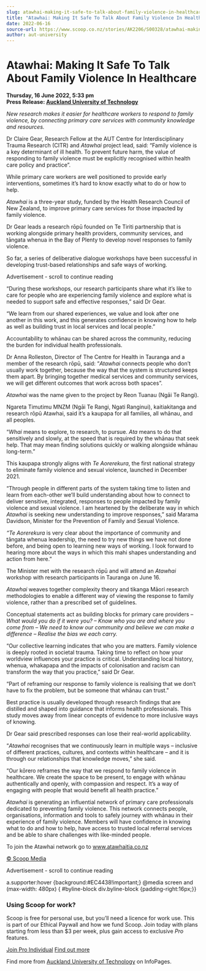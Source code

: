 ```yaml
---
slug: atawhai-making-it-safe-to-talk-about-family-violence-in-healthcare
title: "Atawhai: Making It Safe To Talk About Family Violence In Healthcare"
date: 2022-06-16
source-url: https://www.scoop.co.nz/stories/AK2206/S00328/atawhai-making-it-safe-to-talk-about-family-violence-in-healthcare.htm
author: aut-university
---
```

Atawhai: Making It Safe To Talk About Family Violence In Healthcare
===================================================================

**Thursday, 16 June 2022, 5:33 pm**  
**Press Release: [Auckland University of Technology](https://info.scoop.co.nz/Auckland_University_of_Technology)**

_New research makes it easier for healthcare workers to respond to family violence, by connecting primary care services with community knowledge and resources._

Dr Claire Gear, Research Fellow at the AUT Centre for Interdisciplinary Trauma Research (CITR) and _Atawhai_ project lead, said: “Family violence is a key determinant of ill health. To prevent future harm, the value of responding to family violence must be explicitly recognised within health care policy and practice”.

While primary care workers are well positioned to provide early interventions, sometimes it’s hard to know exactly what to do or how to help.

_Atawhai_ is a three-year study, funded by the Health Research Council of New Zealand, to improve primary care services for those impacted by family violence.

Dr Gear leads a research rōpū founded on Te Tiriti partnership that is working alongside primary health providers, community services, and tāngata whenua in the Bay of Plenty to develop novel responses to family violence.

So far, a series of deliberative dialogue workshops have been successful in developing trust-based relationships and safe ways of working.

Advertisement - scroll to continue reading





“During these workshops, our research participants share what it’s like to care for people who are experiencing family violence and explore what is needed to support safe and effective responses,” said Dr Gear.

“We learn from our shared experiences, we value and look after one another in this work, and this generates confidence in knowing how to help as well as building trust in local services and local people.”

Accountability to whānau can be shared across the community, reducing the burden for individual health professionals.

Dr Anna Rolleston, Director of The Centre for Health in Tauranga and a member of the research rōpū, said: “_Atawhai_ connects people who don’t usually work together, because the way that the system is structured keeps them apart. By bringing together medical services and community services, we will get different outcomes that work across both spaces”.

_Atawhai_ was the name given to the project by Reon Tuanau (Ngāi Te Rangi).

Ngareta Timutimu MNZM (Ngāi Te Rangi, Ngati Ranginui), kaitiakitanga and research rōpū Atawhai, said it’s a kaupapa for all families, all whānau, and all peoples.

“_Whai_ means to explore, to research, to pursue. _Ata_ means to do that sensitively and slowly, at the speed that is required by the whānau that seek help. That may mean finding solutions quickly or walking alongside whānau long-term.”

This kaupapa strongly aligns with _Te Aorerekura_, the first national strategy to eliminate family violence and sexual violence, launched in December 2021.

“Through people in different parts of the system taking time to listen and learn from each-other we’ll build understanding about how to connect to deliver sensitive, integrated, responses to people impacted by family violence and sexual violence. I am heartened by the deliberate way in which _Atawhai_ is seeking new understanding to improve responses,” said Marama Davidson, Minister for the Prevention of Family and Sexual Violence.

_“Te Aorerekura_ is very clear about the importance of community and tāngata whenua leadership, the need to try new things we have not done before, and being open to learning new ways of working. I look forward to hearing more about the ways in which this mahi shapes understanding and action from here.”

The Minister met with the research rōpū and will attend an _Atawhai_ workshop with research participants in Tauranga on June 16.

_Atawhai_ weaves together complexity theory and tikanga Māori research methodologies to enable a different way of viewing the response to family violence, rather than a prescribed set of guidelines.

Conceptual statements act as building blocks for primary care providers – _What would you do if it were you? – Know who you are and where you come from – We need to know our community and believe we can make a difference – Realise the bias we each carry._

“Our collective learning indicates that who you are matters. Family violence is deeply rooted in societal trauma. Taking time to reflect on how your worldview influences your practice is critical. Understanding local history, whenua, whakapapa and the impacts of colonisation and racism can transform the way that you practice,” said Dr Gear.

“Part of reframing our response to family violence is realising that we don’t have to fix the problem, but be someone that whānau can trust.”

Best practice is usually developed through research findings that are distilled and shaped into guidance that informs health professionals. This study moves away from linear concepts of evidence to more inclusive ways of knowing.

Dr Gear said prescribed responses can lose their real-world applicability.

“_Atawhai_ recognises that we continuously learn in multiple ways – inclusive of different practices, cultures, and contexts within healthcare – and it is through our relationships that knowledge moves,” she said.

“Our kōrero reframes the way that we respond to family violence in healthcare. We create the space to be present, to engage with whānau authentically and openly, with compassion and respect. It’s a way of engaging with people that would benefit all health practice.”

_Atawhai_ is generating an influential network of primary care professionals dedicated to preventing family violence. This network connects people, organisations, information and tools to safely journey with whānau in their experience of family violence. Members will have confidence in knowing what to do and how to help, have access to trusted local referral services and be able to share challenges with like-minded people.

To join the Atawhai network go to www.atawhaitia.co.nz

[© Scoop Media](http://www.scoop.co.nz/about/terms.html)  

Advertisement - scroll to continue reading



a.supporter:hover {background:#EC4438!important;} @media screen and (max-width: 480px) { #byline-block div.byline-block {padding-right:16px;}}

### Using Scoop for work?

Scoop is free for personal use, but you’ll need a licence for work use. This is part of our Ethical Paywall and how we fund Scoop. Join today with plans starting from less than $3 per week, plus gain access to exclusive _Pro_ features.  
  
[Join Pro Individual](https://pro.scoop.co.nz/Individual/?from=ProIn24) [Find out more](https://pro.scoop.co.nz/using-scoop-for-work/?from=ProIn24)

Find more from [Auckland University of Technology](https://info.scoop.co.nz/Auckland_University_of_Technology) on InfoPages.